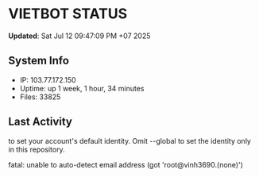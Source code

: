 # VIETBOT STATUS
**Updated**: Sat Jul 12 09:47:09 PM +07 2025

## System Info
- IP: 103.77.172.150
- Uptime: up 1 week, 1 hour, 34 minutes
- Files: 33825

## Last Activity

to set your account's default identity.
Omit --global to set the identity only in this repository.

fatal: unable to auto-detect email address (got 'root@vinh3690.(none)')
